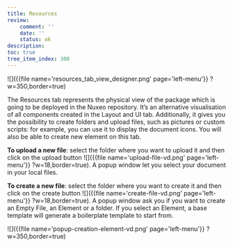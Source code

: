 ```yaml
---
title: Resources
review:
    comment: ''
    date: ''
    status: ok
description:
toc: true
tree_item_index: 300
---
```

![]({{file name='resources_tab_view_designer.png' page='left-menu'}} ?w=350,border=true)

The Resources tab represents the physical view of the package which is going to be deployed in the Nuxeo repository. It’s an alternative visualisation of all components created in the Layout and UI tab. Additionally, it gives you the possibility to create folders and upload files, such as pictures or custom scripts: for example, you can use it to display the document icons. You will also be able to create new element on this tab.

**To upload a new file**: select the folder where you want to upload it and then click on the upload button ![]({{file name='upload-file-vd.png' page='left-menu'}} ?w=18,border=true). A popup window let you select your document in your local files.

**To create a new file**: select the folder where you want to create it and then click on the create button ![]({{file name='create-file-vd.png' page='left-menu'}} ?w=18,border=true). A popup window ask you if you want to create an Empty File, an Element or a folder.
If you select an Element, a base template will generate a boilerplate template to start from.

![]({{file name='popup-creation-element-vd.png' page='left-menu'}} ?w=350,border=true)
